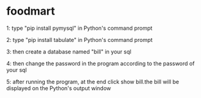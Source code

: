 # foodmart

  
1: type "pip install pymysql" in Python's command prompt

2: type "pip install tabulate" in Python's command prompt

3: then create a database named "bill" in your sql

4: then change the password in the program according to the password of your sql

5: after running the program, at the end click show bill.the bill will be displayed on the Python's output window
